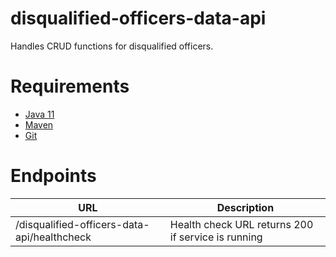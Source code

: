 # disqualified-officers-data-api
Handles CRUD functions for disqualified officers.

# Requirements

- [Java 11](https://www.oracle.com/uk/java/technologies/javase/jdk11-archive-downloads.html)
- [Maven](https://maven.apache.org/download.cgi)
- [Git](https://git-scm.com/downloads)

# Endpoints
| URL | Description |
| --- | ----------- |
| /disqualified-officers-data-api/healthcheck | Health check URL returns 200 if service is running |